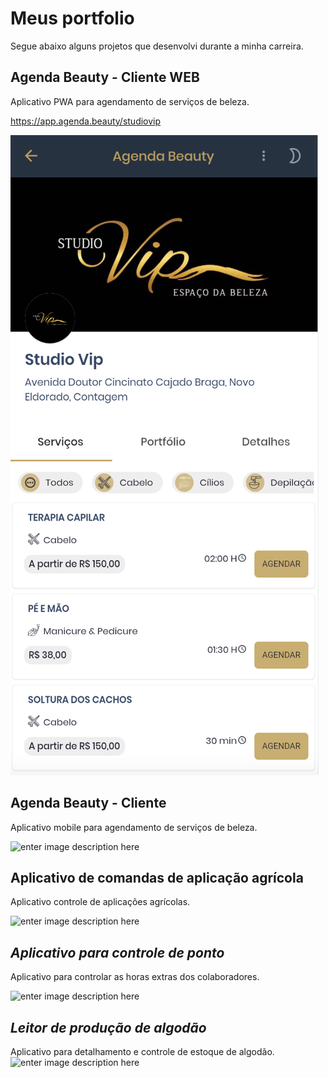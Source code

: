 # Meus portfolio 


Segue abaixo alguns projetos que desenvolvi durante a minha carreira.


## **Agenda Beauty - Cliente WEB**

Aplicativo PWA para agendamento de serviços de beleza.

https://app.agenda.beauty/studiovip

![enter image description here](https://github.com/weslleyhsantana/portfolio/blob/main/projetos/ab-web-cliente.png?raw=true)




## **Agenda Beauty - Cliente**

Aplicativo mobile para agendamento de serviços de beleza.

![enter image description here](https://github.com/weslleyhsantana/portfolio/blob/1b4e1eaa1c3f312048a8c34bd7b8f3bfd1e53f60/projetos/ab-cliente.gif?raw=true)

## **Aplicativo de comandas de aplicação agrícola**

Aplicativo controle de aplicações agrícolas.

![enter image description here](https://github.com/weslleyhsantana/portfolio/blob/main/projetos/comandas.gif?raw=true)


## ***Aplicativo para controle de ponto***

Aplicativo para controlar as horas extras dos colaboradores.

![enter image description here](https://github.com/weslleyhsantana/portfolio/blob/main/projetos/ponto.gif?raw=true)

## ***Leitor de produção de algodão***

 
Aplicativo para detalhamento e controle de estoque de algodão.
![enter image description here](https://github.com/weslleyhsantana/portfolio/blob/main/projetos/leitor-de-fardinho.gif?raw=true)
